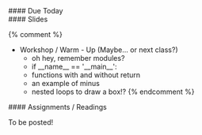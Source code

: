 <article class="due" markdown="block">
####  Due Today



<!--
* Homework
-->

</article>

<article class="slides" markdown="block">
####  Slides



{% comment %}
* Workshop / Warm - Up (Maybe... or next class?)
    * oh hey, remember modules?
    * if \_\_name\_\_ == '\_\_main\_\_':
    * functions with and without return
    * an example of minus
    * nested loops to draw a box!?
{% endcomment %}

<!--
* [Slides](classes/01/intro.html)
-->

</article>

<article class="assignments" markdown="block">
####  Assignments / Readings		

To be posted!


</article>


